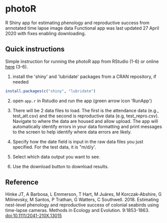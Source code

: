 # photoR
R Shiny app for estimating phenology and reproductive success from annotated time lapse image data
Functional app was last updated 27 April 2020 with fixes enabling downloading.

## Quick instructions 

Simple instruction for running the photoR app from RStudio (1-6) or online [here](https://jefferson.shinyapps.io/photor2/) (3-6).

1) install the 'shiny' and 'lubridate' packages from a CRAN repository, if needed
  
```r
install.packages(c("shiny", "lubridate")
```
2) open `app.r` in Rstudio and run the app (green arrow icon 'RunApp')

3) There will be 2 data files to load. The first is the attendance data (e.g., test_att.csv) and the second is reproductive data (e.g, test_repro.csv). Navigate to where the data are housed and allow upload. The app will automatically identify errors in your data formatting and print messages to the screen to help identify where data errors are likely.

4) Specify how the date field is input in the raw data files you just specified. For the test data, it is "m/d/y'.

5) Select which data output you want to see. 

6) Use the download button to download results.

## Reference

Hinke JT, A Barbosa, L Emmerson, T Hart, M Juáres, M Korczak-Abshire, G Milinevsky, M Santos, P Trathan, G Watters, C Southwell. 2018. Estimating nest-level phenology and reproductive success of colonial seabirds using time-lapse cameras. Methods in Ecology and Evolution. 9:1853-1863. [doi:10.1111/2041-210X.13015](https://doi.org/10.1111/2041-210X.13015)
